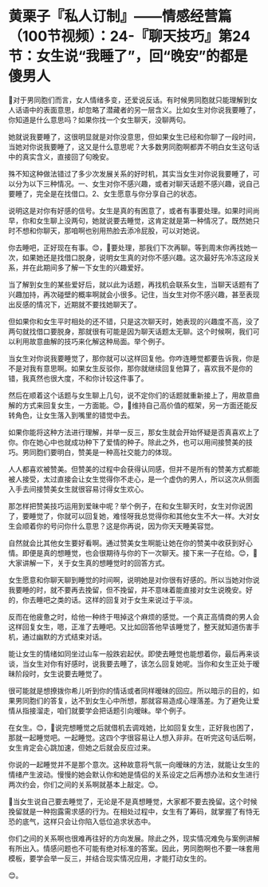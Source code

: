 # 黄栗子『私人订制』——情感经营篇（100节视频）：24-『聊天技巧』第24节：女生说“我睡了”，回“晚安”的都是傻男人

🎼对于男同胞们而言，女人情绪多变，还爱说反话。有时候男同胞就只能理解到女人话语中的表面意思，却忽略了潜藏者的另一层含义。比如女生对你说我要睡了，你知道是什么意思吗？如果你找一个女生聊天，没聊两句。

她就说我要睡了，这很明显就是对你没意思，但如果女生已经和你聊了一段时间，当她对你说我要睡了，这又是什么意思呢？大多数男同胞啊都弄不明白女生这句话中的真实含义，直接回了句晚安。

殊不知这种做法错过了多少次发展关系的好时机，其实当女生对你说我要睡了，可以分为以下三种情况。一、女生对你不感兴趣，或者对聊天话题不感兴趣，说自己要睡了，完全是在找借口。2、女生愿意与你分享自己的状态。

说明这是对你有好感的信号。女生是真的有困意了，或者有事要处理。如果时间尚早，你和女生聊上没两句，她就说要去睡觉，这肯定就是第一种情况了。既然她只时不想和你聊天，那咱啊也别用热脸去添冷屁股，可以对她说。

你去睡吧，正好现在有事。😊，🎼要处理，那我们下次再聊。等到周末你再找她一次，如果她还是找借口脱身，说明女生真的对你不感兴趣。这次最好先冷冻这段关系，并在此期间多了解一下女生的兴趣爱好。

当了解到女生的某些爱好后，就以此为话题，再找机会联系女生，当聊天话题有了兴趣加持，再次碰壁的概率啊就会小很多。记住，当女生对你不感兴趣，甚至表现出反感的情况下，近期就不要找她聊天了。

但如果你和女生平时相处的还不错，只是这次聊天时，她表现的兴趣度不高，没了两句就找借口要脱身，那就很有可能是因为聊天话题太无聊。这个时候啊，我们可以利用故意曲解的技巧来化解这种局面。举个例子。

当女生对你说我要睡觉了，那你就可以这样回复他。你咋连睡觉都要告诉我，你是不是对我有意思啊。如果女生反驳你，那你就继续回复他算了，喜欢我不是你的错，我真然也很大度，不和你计较这件事了。

然后在顺着这个话题与女生聊上几句，说不定你们的话题就重新接上了，用故意曲解的方式来回复女生，一方面能。😊，🎼维持自己高价值的框架，另一方面还能反转角色，让女生落入到嘴里的错觉中去。

如果你能将这种方法进行理解，并举一反三，那女生就会开始怀疑是否真喜欢上了你。你在她心中也就成功种下了爱情的种子。除此之外，也可以用间接赞美的技巧。男同胞们要明白，赞美是一种高社交能力的体现。

人人都喜欢被赞美。但赞美的过程中会获得认同感，但并不是所有的赞美方式都能被人接受，太过直接会让女生觉得你不走心，是一个虚伪的男人，所以这次从侧面入手去间接赞美女生就很容易讨得女生欢心。

那怎样把赞美技巧运用到爱昧中呢？举个例子，在和女生聊天时，女生对你说困了，要睡觉了，你就可以回复她，难怪呀我总觉得你和其他女生不大一样。大对女生会顺着你的号问你什么意思？这是你再说，因为你天天睡美容觉。

自然就会比其他女生要好看啊。通过赞美女生啊能让她在你的赞美中收获到好心情。即便是真的想睡觉，也会很期待与你的下一次聊天。接下来一子在给。😊，🎼大家讲解一下，关于女生真的想睡觉时的回答方式。

女生愿意和你聊天聊到睡觉的时间啊，说明她是对你很有好感的。所以当她对你说我要睡的时，就不要再去挽留，但不挽留，并不意味着能直接对女生说晚安。好的，你去睡吧之类的话。这样的回复对于女生来说过于平淡。

反而在他疲惫之时，给他一种终于甩掉这个麻烦的感觉。一个真正高情商的男人会这样回复女生，嗯，正准了去睡吧。又比如回答他早该睡觉了，整天就知道伤害手机，通过幽默的方式结束对话。

能让女生的情绪如同坐过山车一般跌宕起伏。即使去睡觉也能想着你，最后再来谈谈，当女生对你有好感时，说我要去睡了，该怎么回复她呢。当你和女生正处于暧昧阶段时，女生说要去睡觉了。

很可能就是想撩拨你希儿听到你的情话或者同样暧昧的回应。所以暗示的目的，如果男同胞们的答复，达不到女生心中所想，那就容易造成心理落差。为了避免让爱情从指接溜走，咱们就要学会把话题引向暧昧。举个例子。

在女生。😊，🎼说完想睡觉之后就借机去调戏她，比如回复女生，正好我也困了，那就一起睡觉吧。一起睡觉。这四个字很容易让人想入非非。在听完这句话后啊，女生肯定会心跳加速，但她之后就会反应过来。

你说的一起睡觉并不是那个意次。这种故意将气氛一向暧昧的方法，就能让女生的情绪产生波动。慢慢的她会默认你和她是情侣的关系设定之后再想办法和女生进行两次约会，你们之间的关系啊就基本上敲定。😊。

🎼当女生说自己要去睡觉了，无论是不是真想睡觉，大家都不要去挽留。这个时候挽留就是一种抱露需求感的行为。在相处过程中，女生有了筹码，就掌握了有恃无恐的底气，这样只会让你陷入低位追求状态中。

你们之间的关系啊也很难再往好的方向发展。除此之外，现实情况难免与案例讲解有所出入。情感问题也不可能有绝对标准的答案。因此，男同胞啊也不要一味套用模板，要学会举一反三，并结合现实情况应用，才能打动女生的。

😊。